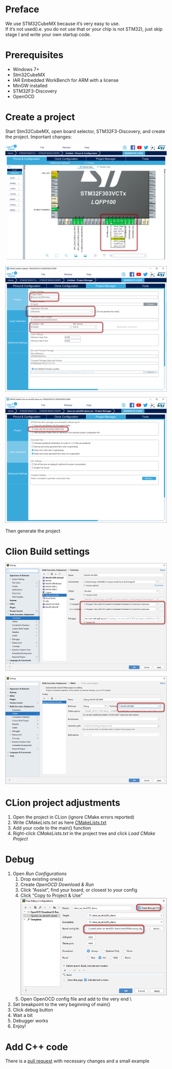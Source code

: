 
# Preface

We use STM32CubeMX because it’s very easy to use.   \
If it’s not used(i.e. you do not use that or your chip is not STM32), just skip stage I and write your own startup code.


# Prerequisites

*   Windows 7+
*   Stm32CubeMX
*   IAR Embedded WorkBench for ARM with a license
*   MinGW installed
*   STM32F3-Discovery
*   OpenOCD 


# Create a project

Start Stm32CubeMX, open board selector, STM32F3-Discovery, and create the project. Important changes: 

![Pin Modes](docs/project-1.png "LED pins modes")

![Project Settings](docs/project-2.png "Project Settings")

![Code Generator Settings](docs/project-3.png "Project Code Generation Settings")

Then generate the project

# Clion Build settings

![Clion Settings Toolchains](docs/clion-settings-toolchain.png "Clion Settings Toolchains")

![Clion Settings Toolchains](docs/clion-settings-cmake.png "Clion Settings Toolchains")

# CLion project adjustments

1. Open the project in CLion (ignore CMake errors reported)
2. Write _CMakeLists.txt_ as here [CMakeLists.txt](CMakeLists.txt)
3. Add your code to the main() function
4. Right-click _CMakeLists.txt_ in the project tree and click _Load CMake Project_

# Debug

1. Open _Run Configurations_
    1. Drop existing one(s)
    2. Create _OpenOCD Download & Run_
    3. Click “Assist”, find your board, or closest to your config
    4. Click “Copy to Project & Use” \
        ![Run Configuration Settings](docs/run-config.png "Run Configuration Settings")
    5. Open OpenOCD config file and add to the very end \
2. Set breakpoint to the very beginning of main()
3. Click debug button
4. Wait a bit
5. Debugger works
7. Enjoy!

# Add C++ code

There is a [pull request](https://github.com/elmot/clion-iar-stm32f3-stub/pull/2) 
with necessary changes and a small example
